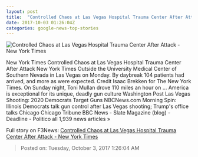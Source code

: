 ```yaml
---
layout: post
title:  "Controlled Chaos at Las Vegas Hospital Trauma Center After Attack - New York Times"
date: 2017-10-03 01:26:04Z
categories: google-news-top-stories
---
```


![Controlled Chaos at Las Vegas Hospital Trauma Center After Attack - New York Times](https://static01.nyt.com/images/2017/10/03/us/03hospital-01/03hospital-01-facebookJumbo.jpg)

New York Times Controlled Chaos at Las Vegas Hospital Trauma Center After Attack New York Times Outside the University Medical Center of Southern Nevada in Las Vegas on Monday. By daybreak 104 patients had arrived, and more as were expected. Credit Isaac Brekken for The New York Times. On Sunday night, Toni Mullan drove 110 miles an hour on ... America is exceptional for its unique, deadly gun culture Washington Post Las Vegas Shooting: 2020 Democrats Target Guns NBCNews.com Morning Spin: Illinois Democrats talk gun control after Las Vegas shooting; Trump's office talks Chicago Chicago Tribune BBC News - Slate Magazine (blog) - Deadline - Politico all 1,939 news articles »


Full story on F3News: [Controlled Chaos at Las Vegas Hospital Trauma Center After Attack - New York Times](http://www.f3nws.com/n/MamupB)

> Posted on: Tuesday, October 3, 2017 1:26:04 AM
